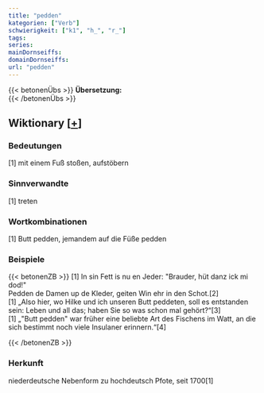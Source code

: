 ```yaml
---
title: "pedden"
kategorien: ["Verb"]
schwierigkeit: ["k1", "h_", "r_"]
tags:
series:
mainDornseiffs:
domainDornseiffs:
url: "pedden"
---
```


{{< betonenÜbs >}}
**Übersetzung:**  
{{< /betonenÜbs >}}

## Wiktionary [[+](https://de.wiktionary.org/wiki/pedden)]

### Bedeutungen
[1] mit einem Fuß stoßen, aufstöbern  

### Sinnverwandte
[1] treten  

### Wortkombinationen
[1] Butt pedden, jemandem auf die Füße pedden  

### Beispiele
{{< betonenZB >}}
[1] In sin Fett is nu en Jeder: "Brauder, hüt danz ick mi dod!"  
Pedden de Damen up de Kleder, geiten Win ehr in den Schot.[2]  
[1] „Also hier, wo Hilke und ich unseren Butt peddeten, soll es entstanden sein: Leben und all das; haben Sie so was schon mal gehört?“[3]  
[1] „"Butt pedden" war früher eine beliebte Art des Fischens im Watt, an die sich bestimmt noch viele Insulaner erinnern.“[4]  

{{< /betonenZB >}}
### Herkunft
niederdeutsche Nebenform zu hochdeutsch Pfote, seit 1700[1]  


